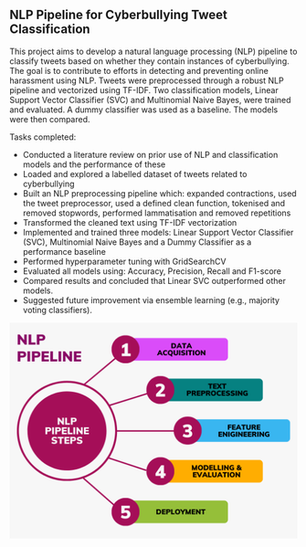 ## NLP Pipeline for Cyberbullying Tweet Classification

This project aims to develop a natural language processing (NLP) pipeline to classify tweets based on whether they contain instances of cyberbullying. The goal is to contribute to efforts in detecting and preventing online harassment using NLP. Tweets were preprocessed through a robust NLP pipeline and vectorized using TF-IDF. Two classification models, Linear Support Vector Classifier (SVC) and Multinomial Naive Bayes, were trained and evaluated. A dummy classifier was used as a baseline. The models were then compared.

Tasks completed:

* Conducted a literature review on prior use of NLP and classification models and the performance of these
* Loaded and explored a labelled dataset of tweets related to cyberbullying
* Built an NLP preprocessing pipeline which: expanded contractions, used the tweet preprocessor, used a defined clean function, tokenised and removed stopwords, performed lammatisation and removed repetitions
* Transformed the cleaned text using TF-IDF vectorization
* Implemented and trained three models: Linear Support Vector Classifier (SVC), Multinomial Naive Bayes and a Dummy Classifier as a performance baseline
* Performed hyperparameter tuning with GridSearchCV
* Evaluated all models using: Accuracy, Precision, Recall and F1-score
* Compared results and concluded that Linear SVC outperformed other models.
* Suggested future improvement via ensemble learning (e.g., majority voting classifiers).

![NLP](images/nlp.png)
